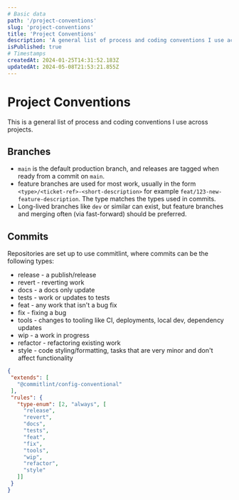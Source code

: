 ```yaml
---
# Basic data
path: '/project-conventions'
slug: 'project-conventions'
title: 'Project Conventions'
description: 'A general list of process and coding conventions I use across projects.'
isPublished: true
# Timestamps
createdAt: 2024-01-25T14:31:52.183Z
updatedAt: 2024-05-08T21:53:21.855Z
---
```


# Project Conventions

This is a general list of process and coding conventions I use across projects.

## Branches
- `main` is the default production branch, and releases are tagged when ready from a commit on `main`.
- feature branches are used for most work, usually in the form `<type>/<ticket-ref>-<short-description>` for example `feat/123-new-feature-description`. The type matches the types used in commits.
- Long-lived branches like `dev` or similar can exist, but feature branches and merging often (via fast-forward) should be preferred.

## Commits
Repositories are set up to use commitlint, where commits can be the following types:
- release - a publish/release
- revert - reverting work
- docs - a docs only update
- tests - work or updates to tests
- feat - any work that isn't a bug fix
- fix - fixing a bug
- tools - changes to tooling like CI, deployments, local dev, dependency updates
- wip - a work in progress
- refactor - refactoring existing work
- style - code styling/formatting, tasks that are very minor and don't affect functionality

 ```json
{
  "extends": [
    "@commitlint/config-conventional"
  ],
  "rules": {
    "type-enum": [2, "always", [
      "release",
      "revert",
      "docs",
      "tests",
      "feat",
      "fix",
      "tools",
      "wip",
      "refactor",
      "style"
    ]]
  }
}
 ```
